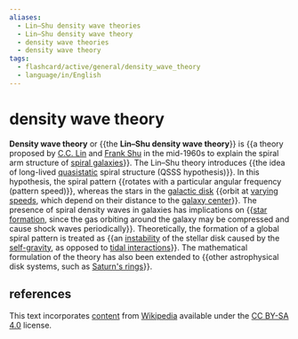 ```yaml
---
aliases:
  - Lin–Shu density wave theories
  - Lin–Shu density wave theory
  - density wave theories
  - density wave theory
tags:
  - flashcard/active/general/density_wave_theory
  - language/in/English
---
```


# density wave theory

__Density wave theory__ or {{the __Lin–Shu density wave theory__}} is {{a theory proposed by [C.C. Lin](Chia-Chiao%20Lin.md) and [Frank Shu](Frank%20Shu.md) in the mid-1960s to explain the spiral arm structure of [spiral galaxies](spiral%20galaxy.md)}}. The Lin–Shu theory introduces {{the idea of long-lived [quasistatic](quasistatic%20process.md) spiral structure (QSSS hypothesis)}}. In this hypothesis, the spiral pattern {{rotates with a particular angular frequency (pattern speed)}}, whereas the stars in the [galactic disk](galactic%20disc.md) {{orbit at [varying speeds](galaxy%20rotation%20curve.md), which depend on their distance to the [galaxy center](Galactic%20Center.md)}}. The presence of spiral density waves in galaxies has implications on {{[star formation](star%20formation.md), since the gas orbiting around the galaxy may be compressed and cause shock waves periodically}}. Theoretically, the formation of a global spiral pattern is treated as {{an [instability](hydrodynamic%20stability.md) of the stellar disk caused by the [self-gravity](self-gravitation.md), as opposed to [tidal interactions](tidal%20force.md)}}. The mathematical formulation of the theory has also been extended to {{other astrophysical disk systems, such as [Saturn's rings](Rings%20of%20Saturn.md)}}. <!--SR:!2024-09-28,40,290!2024-09-10,25,250!2024-10-12,51,310!2024-09-03,20,250!2024-08-23,15,290!2024-08-24,16,290!2024-09-09,24,250!2024-10-21,60,310-->

## references

This text incorporates [content](https://en.wikipedia.org/wiki/density_wave_theory) from [Wikipedia](Wikipedia.md) available under the [CC BY-SA 4.0](https://creativecommons.org/licenses/by-sa/4.0/) license.
